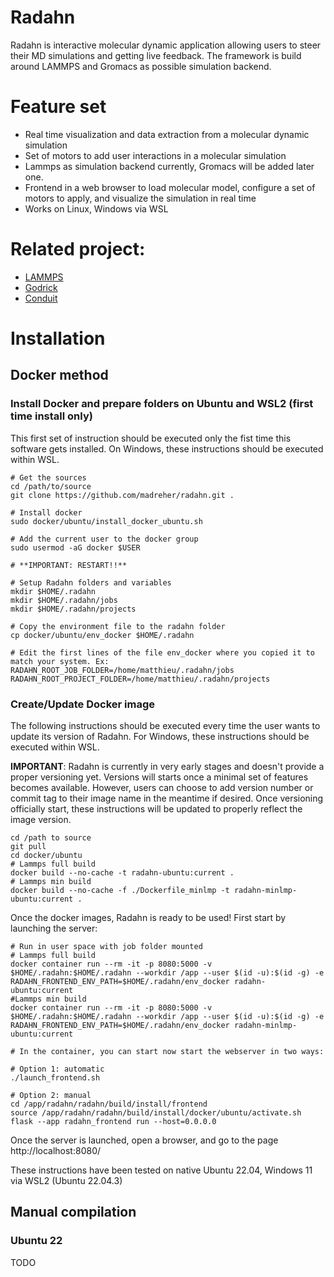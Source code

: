 # Radahn

Radahn is interactive molecular dynamic application allowing users to steer their MD simulations and getting live feedback. The framework is build around LAMMPS and Gromacs as possible simulation backend. 

# Feature set

- Real time visualization and data extraction from a molecular dynamic simulation
- Set of motors to add user interactions in a molecular simulation
- Lammps as simulation backend currently, Gromacs will be added later one.
- Frontend in a web browser to load molecular model, configure a set of motors to apply, and visualize the simulation in real time
- Works on Linux, Windows via WSL

# Related project:

- [LAMMPS](https://docs.lammps.org/Manual.html)
- [Godrick](https://github.com/madreher/Godrick)
- [Conduit](https://llnl-conduit.readthedocs.io/en/latest/index.html)

# Installation

## Docker method

### Install Docker and prepare folders on Ubuntu and WSL2 (first time install only)

This first set of instruction should be executed only the fist time this software gets installed. On Windows, these instructions should be executed within WSL.
```
# Get the sources 
cd /path/to/source
git clone https://github.com/madreher/radahn.git .

# Install docker
sudo docker/ubuntu/install_docker_ubuntu.sh

# Add the current user to the docker group
sudo usermod -aG docker $USER

# **IMPORTANT: RESTART!!**

# Setup Radahn folders and variables
mkdir $HOME/.radahn
mkdir $HOME/.radahn/jobs
mkdir $HOME/.radahn/projects

# Copy the environment file to the radahn folder
cp docker/ubuntu/env_docker $HOME/.radahn

# Edit the first lines of the file env_docker where you copied it to match your system. Ex:
RADAHN_ROOT_JOB_FOLDER=/home/matthieu/.radahn/jobs
RADAHN_ROOT_PROJECT_FOLDER=/home/matthieu/.radahn/projects
```

### Create/Update Docker image

The following instructions should be executed every time the user wants to update its version of Radahn. For Windows, these instructions should be executed within WSL.

**IMPORTANT**: Radahn is currently in very early stages and doesn't provide a proper versioning yet. Versions will starts once a minimal set of features becomes available. However, users can choose to add version number or commit tag to their image name in the meantime if desired. Once versioning officially start, these instructions will be updated to properly reflect the image version.
```
cd /path to source
git pull 
cd docker/ubuntu
# Lammps full build
docker build --no-cache -t radahn-ubuntu:current .
# Lammps min build
docker build --no-cache -f ./Dockerfile_minlmp -t radahn-minlmp-ubuntu:current .
```

Once the docker images, Radahn is ready to be used! 
First start by launching the server:
```
# Run in user space with job folder mounted
# Lammps full build
docker container run --rm -it -p 8080:5000 -v $HOME/.radahn:$HOME/.radahn --workdir /app --user $(id -u):$(id -g) -e RADAHN_FRONTEND_ENV_PATH=$HOME/.radahn/env_docker radahn-ubuntu:current
#Lammps min build
docker container run --rm -it -p 8080:5000 -v $HOME/.radahn:$HOME/.radahn --workdir /app --user $(id -u):$(id -g) -e RADAHN_FRONTEND_ENV_PATH=$HOME/.radahn/env_docker radahn-minlmp-ubuntu:current

# In the container, you can start now start the webserver in two ways:

# Option 1: automatic
./launch_frontend.sh

# Option 2: manual
cd /app/radahn/radahn/build/install/frontend
source /app/radahn/radahn/build/install/docker/ubuntu/activate.sh
flask --app radahn_frontend run --host=0.0.0.0
```

Once the server is launched, open a browser, and go to the page http://localhost:8080/

These instructions have been tested on native Ubuntu 22.04, Windows 11 via WSL2 (Ubuntu 22.04.3)

## Manual compilation 

### Ubuntu 22

TODO
